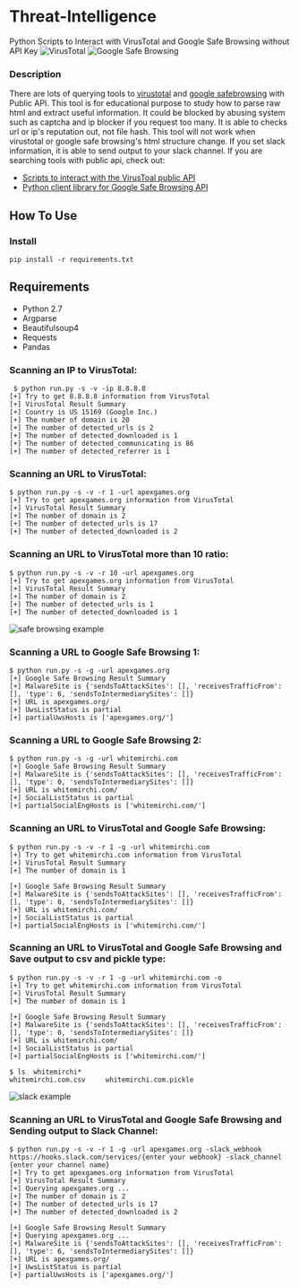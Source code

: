 # Threat-Intelligence
Python Scripts to Interact with VirusTotal and Google Safe Browsing without API Key
![VirusTotal](https://github.com/dikien/Threat-Intelligence/blob/master/resources/virustotal_logo.png)
![Google Safe Browsing](https://github.com/dikien/Threat-Intelligence/blob/master/resources/safebrowsing_logo.png)

### Description
There are lots of querying tools to [virustotal](https://www.virustotal.com/ko/documentation/public-api/) and [google safebrowsing](https://developers.google.com/api-client-library/python/apis/safebrowsing/v4) with Public API.
This tool is for educational purpose to study how to parse raw html and extract useful information. It could be blocked by abusing system such as captcha and ip blocker if you request too many. It is able to checks url or ip's reputation out, not file hash. This tool will not work when virustotal or google safe browsing's html structure change. If you set slack information, it is able to send output to your slack channel.
If you are searching tools with public api, check out:
- [Scripts to interact with the VirusToal public API](https://www.virustotal.com/ko/documentation/public-api/#scanning-urls)
- [Python client library for Google Safe Browsing API](https://github.com/afilipovich/gglsbl)

## How To Use
### Install
    pip install -r requirements.txt

Requirements
----
* Python 2.7
* Argparse
* Beautifulsoup4
* Requests
* Pandas

### Scanning an IP to VirusTotal:
```
 $ python run.py -s -v -ip 8.8.8.8
[+] Try to get 8.8.8.8 information from VirusTotal
[+] VirusTotal Result Summary
[+] Country is US 15169 (Google Inc.)
[+] The number of domain is 20
[+] The number of detected_urls is 2
[+] The number of detected_downloaded is 1
[+] The number of detected_communicating is 86
[+] The number of detected_referrer is 1
```

### Scanning an URL to VirusTotal:
```
$ python run.py -s -v -r 1 -url apexgames.org
[+] Try to get apexgames.org information from VirusTotal
[+] VirusTotal Result Summary
[+] The number of domain is 2
[+] The number of detected_urls is 17
[+] The number of detected_downloaded is 2
```

### Scanning an URL to VirusTotal more than 10 ratio:
```
$ python run.py -s -v -r 10 -url apexgames.org
[+] Try to get apexgames.org information from VirusTotal
[+] VirusTotal Result Summary
[+] The number of domain is 2
[+] The number of detected_urls is 1
[+] The number of detected_downloaded is 1
```

![safe browsing example](https://github.com/dikien/Threat-Intelligence/blob/master/resources/safebrowsing_ex_1.png)
### Scanning a URL to Google Safe Browsing 1:
```
$ python run.py -s -g -url apexgames.org
[+] Google Safe Browsing Result Summary
[+] MalwareSite is {'sendsToAttackSites': [], 'receivesTrafficFrom': [], 'type': 6, 'sendsToIntermediarySites': []}
[+] URL is apexgames.org/
[+] UwsListStatus is partial
[+] partialUwsHosts is ['apexgames.org/']
```

### Scanning a URL to Google Safe Browsing 2:
```
$ python run.py -s -g -url whitemirchi.com
[+] Google Safe Browsing Result Summary
[+] MalwareSite is {'sendsToAttackSites': [], 'receivesTrafficFrom': [], 'type': 0, 'sendsToIntermediarySites': []}
[+] URL is whitemirchi.com/
[+] SocialListStatus is partial
[+] partialSocialEngHosts is ['whitemirchi.com/']
```

### Scanning an URL to VirusTotal and Google Safe Browsing:
```
$ python run.py -s -v -r 1 -g -url whitemirchi.com
[+] Try to get whitemirchi.com information from VirusTotal
[+] VirusTotal Result Summary
[+] The number of domain is 1

[+] Google Safe Browsing Result Summary
[+] MalwareSite is {'sendsToAttackSites': [], 'receivesTrafficFrom': [], 'type': 0, 'sendsToIntermediarySites': []}
[+] URL is whitemirchi.com/
[+] SocialListStatus is partial
[+] partialSocialEngHosts is ['whitemirchi.com/']
```

### Scanning an URL to VirusTotal and Google Safe Browsing and Save output to csv and pickle type:
```
$ python run.py -s -v -r 1 -g -url whitemirchi.com -o 
[+] Try to get whitemirchi.com information from VirusTotal
[+] VirusTotal Result Summary
[+] The number of domain is 1

[+] Google Safe Browsing Result Summary
[+] MalwareSite is {'sendsToAttackSites': [], 'receivesTrafficFrom': [], 'type': 0, 'sendsToIntermediarySites': []}
[+] URL is whitemirchi.com/
[+] SocialListStatus is partial
[+] partialSocialEngHosts is ['whitemirchi.com/']

$ ls  whitemirchi*
whitemirchi.com.csv     whitemirchi.com.pickle
```

![slack example](https://github.com/dikien/Threat-Intelligence/blob/master/resources/slack_1.png)
### Scanning an URL to VirusTotal and Google Safe Browsing and Sending output to Slack Channel:
```
$ python run.py -s -v -r 1 -g -url apexgames.org -slack_webhook https://hooks.slack.com/services/{enter your webhook} -slack_channel {enter your channel name}
[+] Try to get apexgames.org information from VirusTotal
[+] VirusTotal Result Summary
[+] Querying apexgames.org ...
[+] The number of domain is 2
[+] The number of detected_urls is 17
[+] The number of detected_downloaded is 2

[+] Google Safe Browsing Result Summary
[+] Querying apexgames.org ...
[+] MalwareSite is {'sendsToAttackSites': [], 'receivesTrafficFrom': [], 'type': 6, 'sendsToIntermediarySites': []}
[+] URL is apexgames.org/
[+] UwsListStatus is partial
[+] partialUwsHosts is ['apexgames.org/']

```